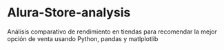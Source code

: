# Alura-Store-analysis
Análisis comparativo de rendimiento en tiendas para recomendar la mejor opción de venta usando Python, pandas y matlplotlib
